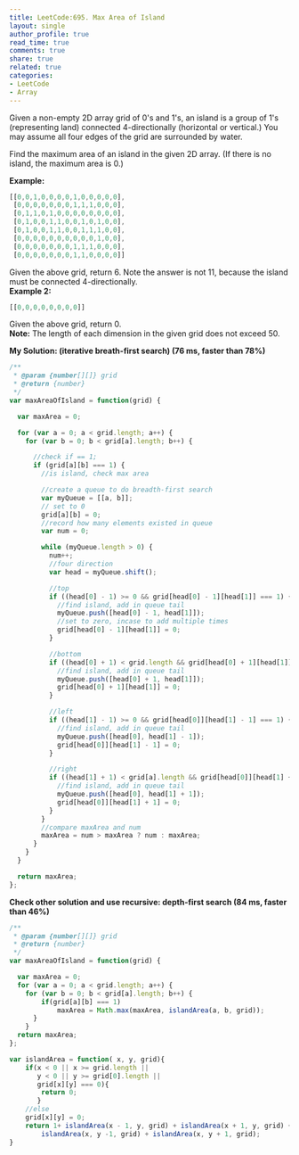 ```yaml
---
title: LeetCode:695. Max Area of Island
layout: single
author_profile: true
read_time: true
comments: true
share: true
related: true
categories: 
- LeetCode
- Array
---
```


Given a non-empty 2D array grid of 0's and 1's, an island is a group of 1's (representing land) connected 4-directionally (horizontal or vertical.) You may assume all four edges of the grid are surrounded by water.

Find the maximum area of an island in the given 2D array. (If there is no island, the maximum area is 0.)

**Example:**

```js
[[0,0,1,0,0,0,0,1,0,0,0,0,0],
 [0,0,0,0,0,0,0,1,1,1,0,0,0],
 [0,1,1,0,1,0,0,0,0,0,0,0,0],
 [0,1,0,0,1,1,0,0,1,0,1,0,0],
 [0,1,0,0,1,1,0,0,1,1,1,0,0],
 [0,0,0,0,0,0,0,0,0,0,1,0,0],
 [0,0,0,0,0,0,0,1,1,1,0,0,0],
 [0,0,0,0,0,0,0,1,1,0,0,0,0]]
```
Given the above grid, return 6. Note the answer is not 11, because the island must be connected 4-directionally.<br/>
**Example 2:**
```js
[[0,0,0,0,0,0,0,0]]
```
Given the above grid, return 0.<br/>
**Note:**  The length of each dimension in the given grid does not exceed 50.


**My Solution: (iterative breath-first search) (76 ms, faster than 78%)**
```js
/**
 * @param {number[][]} grid
 * @return {number}
 */
var maxAreaOfIsland = function(grid) {

  var maxArea = 0;

  for (var a = 0; a < grid.length; a++) {
    for (var b = 0; b < grid[a].length; b++) {

      //check if == 1;
      if (grid[a][b] === 1) {
        //is island, check max area

        //create a queue to do breadth-first search
        var myQueue = [[a, b]];
        // set to 0
        grid[a][b] = 0;
        //record how many elements existed in queue
        var num = 0;

        while (myQueue.length > 0) {
          num++;
          //four direction
          var head = myQueue.shift();

          //top
          if ((head[0] - 1) >= 0 && grid[head[0] - 1][head[1]] === 1) {
            //find island, add in queue tail
            myQueue.push([head[0] - 1, head[1]]);
            //set to zero, incase to add multiple times
            grid[head[0] - 1][head[1]] = 0;
          }

          //bottom
          if ((head[0] + 1) < grid.length && grid[head[0] + 1][head[1]] === 1) {
            //find island, add in queue tail
            myQueue.push([head[0] + 1, head[1]]);
            grid[head[0] + 1][head[1]] = 0;
          }

          //left
          if ((head[1] - 1) >= 0 && grid[head[0]][head[1] - 1] === 1) {
            //find island, add in queue tail
            myQueue.push([head[0], head[1] - 1]);
            grid[head[0]][head[1] - 1] = 0;
          }

          //right
          if ((head[1] + 1) < grid[a].length && grid[head[0]][head[1] + 1] === 1) {
            //find island, add in queue tail
            myQueue.push([head[0], head[1] + 1]);
            grid[head[0]][head[1] + 1] = 0;
          }
        }
        //compare maxArea and num
        maxArea = num > maxArea ? num : maxArea;
      }
    }
  }

  return maxArea;
};

```

**Check other solution and use recursive: depth-first search (84 ms, faster than 46%)**

```js
/**
 * @param {number[][]} grid
 * @return {number}
 */
var maxAreaOfIsland = function(grid) {

  var maxArea = 0;
  for (var a = 0; a < grid.length; a++) {
    for (var b = 0; b < grid[a].length; b++) {
        if(grid[a][b] === 1) 
            maxArea = Math.max(maxArea, islandArea(a, b, grid));
      }
    }
  return maxArea;
};

var islandArea = function( x, y, grid){
    if(x < 0 || x >= grid.length ||
       y < 0 || y >= grid[0].length ||
       grid[x][y] === 0){
        return 0;
       }
    //else
    grid[x][y] = 0;
    return 1+ islandArea(x - 1, y, grid) + islandArea(x + 1, y, grid) +
        islandArea(x, y -1, grid) + islandArea(x, y + 1, grid);
}
```